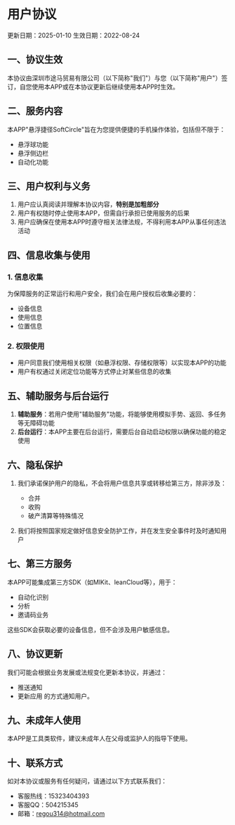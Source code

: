 # 用户协议

更新日期：2025-01-10
生效日期：2022-08-24

## 一、协议生效

本协议由深圳市途马贸易有限公司（以下简称"我们"）与您（以下简称"用户"）签订，自您使用本APP或在本协议更新后继续使用本APP时生效。

## 二、服务内容

本APP"悬浮捷径SoftCircle"旨在为您提供便捷的手机操作体验，包括但不限于：

- 悬浮球功能
- 悬浮侧边栏
- 自动化功能

## 三、用户权利与义务

1. 用户应认真阅读并理解本协议内容，**特别是加粗部分**
2. 用户有权随时停止使用本APP，但需自行承担已使用服务的后果
3. 用户应确保在使用本APP时遵守相关法律法规，不得利用本APP从事任何违法活动

## 四、信息收集与使用

### 1. 信息收集

为保障服务的正常运行和用户安全，我们会在用户授权后收集必要的：

- 设备信息
- 使用信息
- 位置信息

### 2. 权限使用

- 用户同意我们使用相关权限（如悬浮权限、存储权限等）以实现本APP的功能
- 用户有权通过关闭定位功能等方式停止对某些信息的收集

## 五、辅助服务与后台运行

1. **辅助服务**：若用户使用"辅助服务"功能，将能够使用模拟手势、返回、多任务等无障碍功能
2. **后台运行**：本APP主要在后台运行，需要后台自动启动权限以确保功能的稳定使用

## 六、隐私保护

1. 我们承诺保护用户的隐私，不会将用户信息共享或转移给第三方，除非涉及：

   - 合并
   - 收购
   - 破产清算等特殊情况
2. 我们将按照国家规定做好信息安全防护工作，并在发生安全事件时及时通知用户

## 七、第三方服务

本APP可能集成第三方SDK（如MlKit、leanCloud等），用于：

- 自动化识别
- 分析
- 邀请码业务

这些SDK会获取必要的设备信息，但不会涉及用户敏感信息。

## 八、协议更新

我们可能会根据业务发展或法规变化更新本协议，并通过：

- 推送通知
- 更新应用
  的方式通知用户。

## 九、未成年人使用

本APP是工具类软件，建议未成年人在父母或监护人的指导下使用。

## 十、联系方式

如对本协议或服务有任何疑问，请通过以下方式联系我们：

- 客服热线：15323404393
- 客服QQ：504215345
- 邮箱：regou314@hotmail.com
